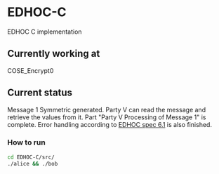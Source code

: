 # EDHOC-C
EDHOC C implementation

## **Currently working at**
COSE_Encrypt0

## Current status
Message 1 Symmetric  generated. Party V can read the message and retrieve the values from it. Part "Party V Processing of Message 1" is complete. Error handling according to [EDHOC spec 6.1](https://ericssonresearch.github.io/EDHOC/draft-selander-ace-cose-ecdhe.html#err-format) is also finished.

### How to run
```sh
cd EDHOC-C/src/
./alice && ./bob
```

